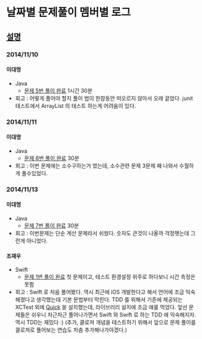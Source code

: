 날짜별 문제풀이 멤버별 로그
============

[설명](https://github.com/GpleLab/training/tree/master/project_euler/etc)
------------

### 2014/11/10
 
#### 이대명
- Java
    - [문제 5번 풀이 완료](https://github.com/GpleLab/training/tree/prob-5-java-moka-a/project_euler/prob_5/java/moka-a)  1시간 30분
- 회고 : 어떻게 풀어야 할지 풀이 법이 한참동안 떠오르지 않아서 오래 끌었다.
		junit 테스트에서 ArrayList 의 테스트 하는게 어려움이 있다.

### 2014/11/11
 
#### 이대명
- Java
    - [문제 6번 풀이 완료](https://github.com/GpleLab/training/tree/prob-5-java-moka-a/project_euler/prob_6/java/moka-a) 30분
- 회고 : 이번 문제에는 소수구하는거 였는데, 소수관련 문제 3문제 째 나와서 수월하게 풀수있었다.

### 2014/11/13
 
#### 이대명
- Java
    - [문제 7번 풀이 완료](https://github.com/GpleLab/training/tree/prob-7-java-moka-a/project_euler/prob_7/java/moka-a) 30분
- 회고 : 이번문제는 단순 계산 문제라서 쉬웠다. 숫자도 큰것이 나올까 걱정햇는데 그런게 아니었다.

#### 조재우
- Swift
    - [문제 1번 풀이 완료](https://github.com/GpleLab/training/blob/master/project_euler/prob_1/swift/flowkater/ThreeOrFiveMultiple.swift)  첫 문제이고, 테스트 환경설정 위주로 하다보니 시간 측정은 못함
- 회고 : Swift 로 처음 풀어봤다. 역시 최근에 iOS 개발한다고 해서 언어에 조금 익숙해졌다고 생각했는데 기본 문법부터 막힌다. TDD 를 위해서 기존에 제공되는 XCTest 외에 [Quick](https://github.com/Quick/Quick) 을 설치했는데, 라이브러리 설치에 조금 애를 먹었다. 앞선 문제들은 쉬우니 차근차근 풀어나가면서 Swift 와 Swift 로 하는 TDD 에 익숙해지자. 역시 TDD는 재밌다 :) (추가, 클로져 개념을 테스트하기 위해서 앞으로 문제 풀이를 클로져로 풀어보는 연습도 차츰 추가해나가야겠다.)